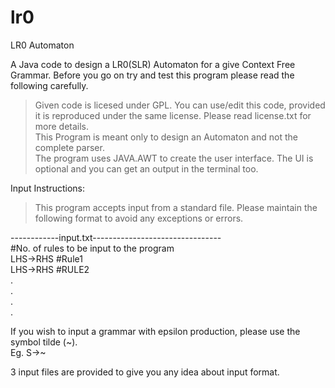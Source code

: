 # lr0
LR0 Automaton

A Java code to design a LR0(SLR) Automaton for a give Context Free Grammar. Before you go on try and test this program please read the following carefully.

> Given code is licesed under GPL. You can use/edit this code, provided it is reproduced under the same license. Please read license.txt for more details.<br /> 
> This Program is meant only to design an Automaton and not the complete parser.<br />
> The program uses JAVA.AWT to create the user interface. The UI is optional and you can get an output in the terminal too.<br />

Input Instructions:
> This program accepts input from a standard file. Please maintain the following format to avoid any exceptions or errors.<br />

------------input.txt--------------------------------<br />
#No. of rules to be input to the program<br />
LHS->RHS #Rule1<br />
LHS->RHS #RULE2<br />
.<br />
.<br />
.<br />
.<br />

If you wish to input a grammar with epsilon production, please use the symbol tilde (~).<br />
Eg. S->~<br />

3 input files are provided to give you any idea about input format.

